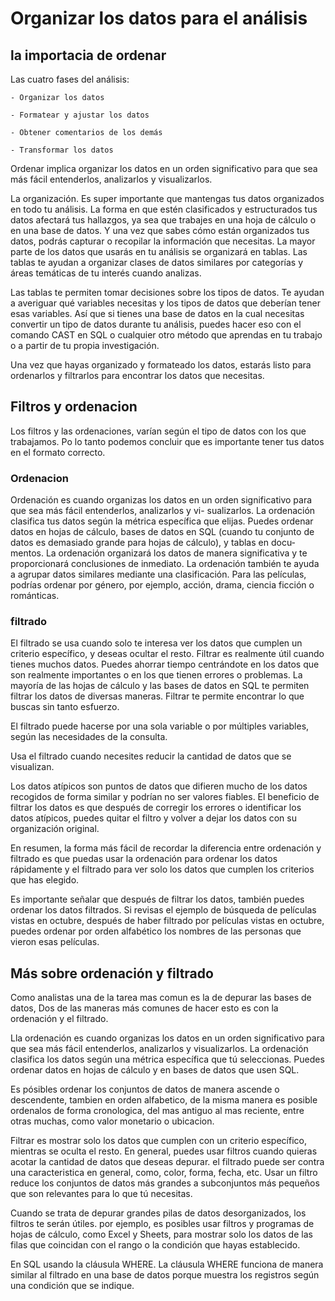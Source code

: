# Organizar los datos para el análisis

## la importacia de ordenar

Las cuatro fases del análisis:

    - Organizar los datos

    - Formatear y ajustar los datos

    - Obtener comentarios de los demás

    - Transformar los datos

Ordenar implica organizar los datos en un orden significativo para que sea más fácil entenderlos, analizarlos y visualizarlos.

La organización. Es super importante que mantengas tus datos organizados en todo tu análisis. La forma en que estén clasificados
y estructurados tus datos afectará tus hallazgos, ya sea que trabajes en una hoja de cálculo o en una base de datos. Y una vez
que sabes cómo están organizados tus datos, podrás capturar o recopilar la información que necesitas. La mayor parte de los
datos que usarás en tu análisis se organizará en tablas. Las tablas te ayudan a organizar clases de datos similares por categorías
y áreas temáticas de tu interés cuando analizas.

Las tablas te permiten tomar decisiones sobre los tipos de datos. Te ayudan a averiguar qué variables necesitas y los tipos
de datos que deberían tener esas variables. Así que si tienes una base de datos en la cual necesitas convertir un tipo de
datos durante tu análisis, puedes hacer eso con el comando CAST en SQL o cualquier otro método que aprendas en tu trabajo
o a partir de tu propia investigación.

Una vez que hayas organizado y formateado los datos, estarás listo para ordenarlos y filtrarlos para encontrar los datos
que necesitas.

## Filtros y ordenacion

Los filtros y las ordenaciones, varían según el tipo de datos con los que trabajamos. Po lo tanto podemos concluir que es
importante tener tus datos en el formato correcto.

### Ordenacion

Ordenación es cuando organizas los datos en un orden significativo para que sea más fácil entenderlos, analizarlos y vi-
sualizarlos. La ordenación clasifica tus datos según la métrica específica que elijas. Puedes ordenar datos en hojas de
cálculo, bases de datos en SQL (cuando tu conjunto de datos es demasiado grande para hojas de cálculo), y tablas en docu-
mentos.
La ordenación organizará los datos de manera significativa y te proporcionará conclusiones de inmediato. La ordenación
también te ayuda a agrupar datos similares mediante una clasificación. Para las películas, podrías ordenar por género, por
ejemplo, acción, drama, ciencia ficción o románticas.

### filtrado

El filtrado se usa cuando solo te interesa ver los datos que cumplen un criterio específico, y deseas ocultar el resto.
Filtrar es realmente útil cuando tienes muchos datos. Puedes ahorrar tiempo centrándote en los datos que son realmente
importantes o en los que tienen errores o problemas. La mayoría de las hojas de cálculo y las bases de datos en SQL te
permiten filtrar los datos de diversas maneras. Filtrar te permite encontrar lo que buscas sin tanto esfuerzo.

El filtrado puede hacerse por una sola variable o por múltiples variables, según las necesidades de la consulta.

Usa el filtrado cuando necesites reducir la cantidad de datos que se visualizan.

Los datos atípicos son puntos de datos que difieren mucho de los datos recogidos de forma similar y podrían no ser valores
fiables. El beneficio de filtrar los datos es que después de corregir los errores o identificar los datos atípicos, puedes
quitar el filtro y volver a dejar los datos con su organización original.

En resumen, la forma más fácil de recordar la diferencia entre ordenación y filtrado es que puedas usar la ordenación para
ordenar los datos rápidamente y el filtrado para ver solo los datos que cumplen los criterios que has elegido.

Es importante señalar que después de filtrar los datos, también puedes ordenar los datos filtrados. Si revisas el ejemplo de
búsqueda de películas vistas en octubre, después de haber filtrado por películas vistas en octubre, puedes ordenar por
orden alfabético los nombres de las personas que vieron esas películas.

## Más sobre ordenación y filtrado

Como analistas una de la tarea mas comun es la de depurar las bases de datos, Dos de las maneras más comunes de hacer esto
es con la ordenación y el filtrado.

Lla ordenación es cuando organizas los datos en un orden significativo para que sea más fácil entenderlos, analizarlos y
visualizarlos. La ordenación clasifica los datos según una métrica específica que tú seleccionas. Puedes ordenar datos en
hojas de cálculo y en bases de datos que usen SQL.

Es pósibles ordenar los conjuntos de datos de manera ascende o descendente, tambien en orden alfabetico, de la misma manera
es posible ordenalos de forma cronologica, del mas antiguo al mas reciente, entre otras muchas, como valor monetario o
ubicacion.

Filtrar es mostrar solo los datos que cumplen con un criterio específico, mientras se oculta el resto. En general, puedes
usar filtros cuando quieras acotar la cantidad de datos que deseas depurar. el filtrado puede ser contra una caracteristica
en general, como, color, forma, fecha, etc. Usar un filtro reduce los conjuntos de datos más grandes a subconjuntos más
pequeños que son relevantes para lo que tú necesitas.

Cuando se trata de depurar grandes pilas de datos desorganizados, los filtros te serán útiles. por ejemplo, es posibles
usar filtros y programas de hojas de cálculo, como Excel y Sheets, para mostrar solo los datos de las filas que coincidan
con el rango o la condición que hayas establecido.

En SQL usando la cláusula WHERE. La cláusula WHERE funciona de manera similar al filtrado en una base de datos porque muestra
los registros según una condición que se indique.
